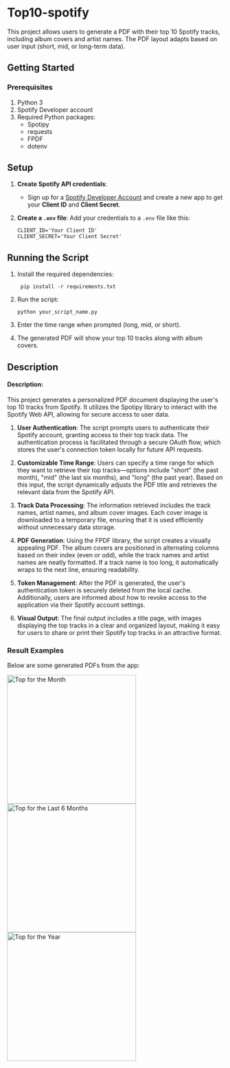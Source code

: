 # Top10-spotify

This project allows users to generate a PDF with their top 10 Spotify tracks, including album covers and artist names. The PDF layout adapts based on user input (short, mid, or long-term data).

## Getting Started

### Prerequisites

1. Python 3
2. Spotify Developer account
3. Required Python packages:
    - Spotipy
    - requests
    - FPDF
    - dotenv

## Setup

1. **Create Spotify API credentials**:
   - Sign up for a [Spotify Developer Account](https://developer.spotify.com/dashboard) and create a new app to get your **Client ID** and **Client Secret**.
2. **Create a `.env` file**:
   Add your credentials to a `.env` file like this:

   ```plaintext
   CLIENT_ID='Your Client ID'
   CLIENT_SECRET='Your Client Secret'
    ```

## Running the Script

1. Install the required dependencies:

   ```plaintext
    pip install -r requirements.txt
    ```
2. Run the script:

    ```plaintext
    python your_script_name.py
    ```
3. Enter the time range when prompted (long, mid, or short).
4. The generated PDF will show your top 10 tracks along with album covers.

## Description

#### Description:

This project generates a personalized PDF document displaying the user's top 10 tracks from Spotify. It utilizes the Spotipy library to interact with the Spotify Web API, allowing for secure access to user data.

1. **User Authentication**: The script prompts users to authenticate their Spotify account, granting access to their top track data. The authentication process is facilitated through a secure OAuth flow, which stores the user's connection token locally for future API requests.

2. **Customizable Time Range**: Users can specify a time range for which they want to retrieve their top tracks—options include "short" (the past month), "mid" (the last six months), and "long" (the past year). Based on this input, the script dynamically adjusts the PDF title and retrieves the relevant data from the Spotify API.

3. **Track Data Processing**: The information retrieved includes the track names, artist names, and album cover images. Each cover image is downloaded to a temporary file, ensuring that it is used efficiently without unnecessary data storage.

4. **PDF Generation**: Using the FPDF library, the script creates a visually appealing PDF. The album covers are positioned in alternating columns based on their index (even or odd), while the track names and artist names are neatly formatted. If a track name is too long, it automatically wraps to the next line, ensuring readability.

5. **Token Management**: After the PDF is generated, the user's authentication token is securely deleted from the local cache. Additionally, users are informed about how to revoke access to the application via their Spotify account settings.

6. **Visual Output**: The final output includes a title page, with images displaying the top tracks in a clear and organized layout, making it easy for users to share or print their Spotify top tracks in an attractive format.


### Result Examples

Below are some generated PDFs from the app: 

<img src="images/short.jpg" alt="Top for the Month" width="300"/><img src="images/mid.jpg" alt="Top for the Last 6 Months" width="300"/><img src="images/long.jpg" alt="Top for the Year" width="300"/>